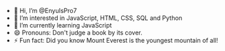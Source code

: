 - 👋 Hi, I’m @EnyuIsPro7
- 👀 I’m interested in JavaScript, HTML, CSS, SQL and Python
- 🌱 I’m currently learning JavaScript 
- 😄 Pronouns: Don't judge a book by its cover.
- ⚡ Fun fact: Did you know Mount Everest is the youngest mountain of all!

<!---
EnyuIsPro7/EnyuIsPro7 is a ✨ special ✨ repository because its `README.md` (this file) appears on your GitHub profile.
You can click the Preview link to take a look at your changes.
--->
